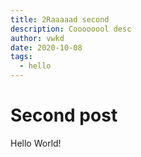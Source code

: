 ```yaml
---
title: 2Raaaaad second
description: Coooooool desc
author: vwkd
date: 2020-10-08
tags: 
  - hello
---
```

# Second post

Hello World!